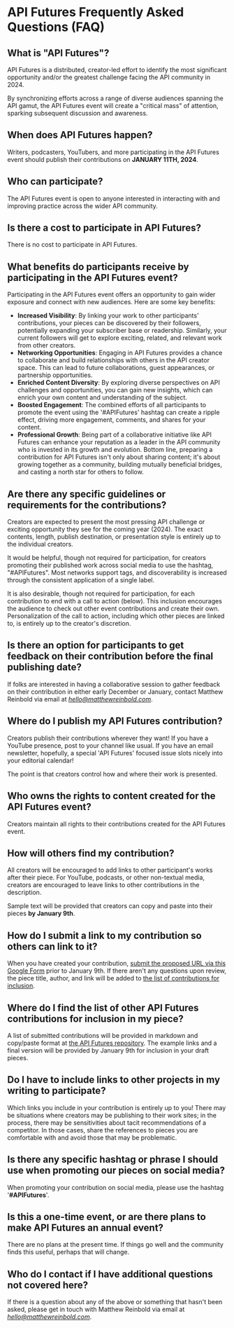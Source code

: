 # API Futures Frequently Asked Questions (FAQ)

## What is "API Futures"? 
API Futures is a distributed, creator-led effort to identify the most significant opportunity and/or the greatest challenge facing the API community in 2024.

By synchronizing efforts across a range of diverse audiences spanning the API gamut, the API Futures event will create a "critical mass" of attention, sparking subsequent discussion and awareness.

## When does API Futures happen?
Writers, podcasters, YouTubers, and more participating in the API Futures event should publish their contributions on **JANUARY 11TH, 2024**. 

## Who can participate?
The API Futures event is open to anyone interested in interacting with and improving practice across the wider API community.

## Is there a cost to participate in API Futures? 
There is no cost to participate in API Futures.

## What benefits do participants receive by participating in the API Futures event? 
Participating in the API Futures event offers an opportunity to gain wider exposure and connect with new audiences. Here are some key benefits:
* **Increased Visibility**: By linking your work to other participants' contributions, your pieces can be discovered by their followers, potentially expanding your subscriber base or readership. Similarly, your current followers will get to explore exciting, related, and relevant work from other creators.
* **Networking Opportunities**: Engaging in API Futures provides a chance to collaborate and build relationships with others in the API creator space. This can lead to future collaborations, guest appearances, or partnership opportunities. 
* **Enriched Content Diversity**: By exploring diverse perspectives on API challenges and opportunities, you can gain new insights, which can enrich your own content and understanding of the subject. 
* **Boosted Engagement**: The combined efforts of all participants to promote the event using the '#APIFutures' hashtag can create a ripple effect, driving more engagement, comments, and shares for your content. 
* **Professional Growth**: Being part of a collaborative initiative like API Futures can enhance your reputation as a leader in the API community who is invested in its growth and evolution.
Bottom line, preparing a contribution for API Futures isn't only about sharing content; it's about growing together as a community, building mutually beneficial bridges, and casting a north star for others to follow.

## Are there any specific guidelines or requirements for the contributions? 
Creators are expected to present the most pressing API challenge or exciting opportunity they see for the coming year (2024). The exact contents, length, publish destination, or presentation style is entirely up to the individual creators. 

It would be helpful, though not required for participation, for creators promoting their published work across social media to use the hashtag, "#APIFutures". Most networks support tags, and discoverability is increased through the consistent application of a single label.

It is also desirable, though not required for participation, for each contribution to end with a call to action (below). This inclusion encourages the audience to check out other event contributions and create their own. Personalization of the call to action, including which other pieces are linked to, is entirely up to the creator's discretion. 

## Is there an option for participants to get feedback on their contribution before the final publishing date? 
If folks are interested in having a collaborative session to gather feedback on their contribution in either early December or January, contact Matthew Reinbold via email at *hello@matthewreinbold.com*.

## Where do I publish my API Futures contribution?
Creators publish their contributions wherever they want! If you have a YouTube presence, post to your channel like usual. If you have an email newsletter, hopefully, a special 'API Futures' focused issue slots nicely into your editorial calendar! 

The point is that creators control how and where their work is presented. 

## Who owns the rights to content created for the API Futures event? 
Creators maintain all rights to their contributions created for the API Futures event. 

## How will others find my contribution?
All creators will be encouraged to add links to other participant's works after their piece. For YouTube, podcasts, or other non-textual media, creators are encouraged to leave links to other contributions in the description. 

Sample text will be provided that creators can copy and paste into their pieces **by January 9th**. 

## How do I submit a link to my contribution so others can link to it? 
When you have created your contribution, [submit the proposed URL via this Google Form](https://forms.gle/9UzNcMRQvxEYkshW6) prior to January 9th. If there aren't any questions upon review, the piece title, author, and link will be added to [the list of contributions for inclusion](https://github.com/MatthewReinbold/APIFutures/blob/main/2024-contributions.md). 

## Where do I find the list of other API Futures contributions for inclusion in my piece? 
A list of submitted contributions will be provided in markdown and copy/paste format at [the API Futures repository](https://github.com/MatthewReinbold/APIFutures/blob/main/2024-contributions.md). The example links and a final version will be provided by January 9th for inclusion in your draft pieces. 

## Do I have to include links to other projects in my writing to participate? 
Which links you include in your contribution is entirely up to you! There may be situations where creators may be publishing to their work sites; in the process, there may be sensitivities about tacit recommendations of a competitor. In those cases, share the references to pieces you are comfortable with and avoid those that may be problematic.

## Is there any specific hashtag or phrase I should use when promoting our pieces on social media? 
When promoting your contribution on social media, please use the hashtag '**#APIFutures**'. 

## Is this a one-time event, or are there plans to make API Futures an annual event? 
There are no plans at the present time. If things go well and the community finds this useful, perhaps that will change. 

## Who do I contact if I have additional questions not covered here?
If there is a question about any of the above or something that hasn't been asked, please get in touch with Matthew Reinbold via email at *hello@matthewreinbold.com*.
